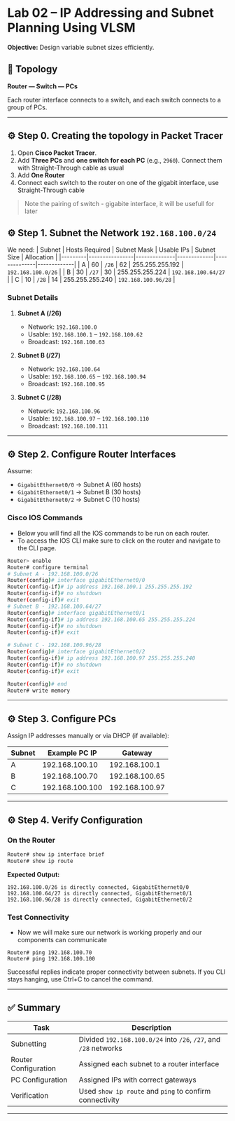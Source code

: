 # Lab 02 – IP Addressing and Subnet Planning Using VLSM

**Objective:** Design variable subnet sizes efficiently.

## 🔧 Topology
**Router — Switch — PCs**

Each router interface connects to a switch, and each switch connects to a group of PCs.

---
## ⚙️ Step 0. Creating the topology in Packet Tracer 

1. Open **Cisco Packet Tracer**.
2. Add **Three PCs** and **one switch for each PC** (e.g., `2960`). Connect them with Straight-Through cable as usual
3. Add **One Router**
4. Connect each switch to the router on one of the gigabit interface, use Straight-Through cable
> Note the pairing of switch - gigabite interface, it will be usefull for later


## ⚙️ Step 1. Subnet the Network `192.168.100.0/24`

We need:
| Subnet | Hosts Required | Subnet Mask | Usable IPs | Subnet Size | Allocation |
|---------|----------------|--------------|-------------|--------------|-------------|
| A | 60 | `/26` | 62 | 255.255.255.192 | `192.168.100.0/26` |
| B | 30 | `/27` | 30 | 255.255.255.224 | `192.168.100.64/27` |
| C | 10 | `/28` | 14 | 255.255.255.240 | `192.168.100.96/28` |

### Subnet Details

1. **Subnet A (/26)**
   - Network: `192.168.100.0`
   - Usable: `192.168.100.1` – `192.168.100.62`
   - Broadcast: `192.168.100.63`

2. **Subnet B (/27)**
   - Network: `192.168.100.64`
   - Usable: `192.168.100.65` – `192.168.100.94`
   - Broadcast: `192.168.100.95`

3. **Subnet C (/28)**
   - Network: `192.168.100.96`
   - Usable: `192.168.100.97` – `192.168.100.110`
   - Broadcast: `192.168.100.111`

---

## ⚙️ Step 2. Configure Router Interfaces

Assume:
- `GigabitEthernet0/0` → Subnet A (60 hosts)
- `GigabitEthernet0/1` → Subnet B (30 hosts)
- `GigabitEthernet0/2` → Subnet C (10 hosts)

### Cisco IOS Commands

- Below you will find all the IOS commands to be run on each router.  
- To access the IOS CLI make sure to click on the router and navigate to the CLI page.

```bash
Router> enable
Router# configure terminal
# Subnet A - 192.168.100.0/26
Router(config)# interface gigabitEthernet0/0
Router(config-if)# ip address 192.168.100.1 255.255.255.192
Router(config-if)# no shutdown
Router(config-if)# exit
# Subnet B - 192.168.100.64/27
Router(config)# interface gigabitEthernet0/1
Router(config-if)# ip address 192.168.100.65 255.255.255.224
Router(config-if)# no shutdown
Router(config-if)# exit

# Subnet C - 192.168.100.96/28
Router(config)# interface gigabitEthernet0/2
Router(config-if)# ip address 192.168.100.97 255.255.255.240
Router(config-if)# no shutdown
Router(config-if)# exit

Router(config)# end
Router# write memory

```

---

## ⚙️ Step 3. Configure PCs

Assign IP addresses manually or via DHCP (if available):

| Subnet | Example PC IP | Gateway |
|---------|----------------|----------|
| A | 192.168.100.10 | 192.168.100.1 |
| B | 192.168.100.70 | 192.168.100.65 |
| C | 192.168.100.100 | 192.168.100.97 |

---

## ⚙️ Step 4. Verify Configuration

### On the Router
```bash
Router# show ip interface brief
Router# show ip route
```


**Expected Output:**

```
192.168.100.0/26 is directly connected, GigabitEthernet0/0
192.168.100.64/27 is directly connected, GigabitEthernet0/1
192.168.100.96/28 is directly connected, GigabitEthernet0/2
```

### Test Connectivity

- Now we will make sure our network is working properly and our components can communicate 

```
Router# ping 192.168.100.70
Router# ping 192.168.100.100
```

Successful replies indicate proper connectivity between subnets. If you CLI stays hanging, use Ctrl+C to cancel the command.

---

## ✅ Summary

| Task | Description |
|------|--------------|
| Subnetting | Divided `192.168.100.0/24` into `/26`, `/27`, and `/28` networks |
| Router Configuration | Assigned each subnet to a router interface |
| PC Configuration | Assigned IPs with correct gateways |
| Verification | Used `show ip route` and `ping` to confirm connectivity |

---
